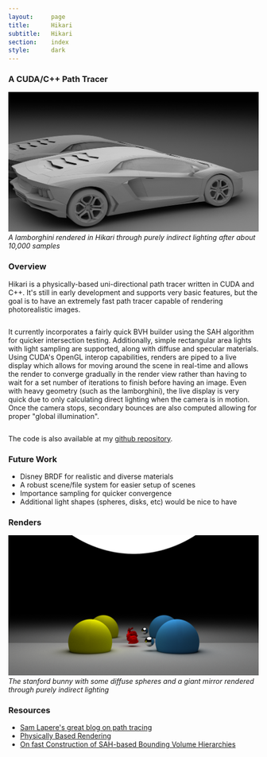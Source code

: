 ```yaml
---
layout:     page
title:      Hikari
subtitle:	Hikari
section:	index
style:		dark
---
```


### A CUDA/C++ Path Tracer ###

![A lamborghini rendered in Hikari](../images/car.png)
*A lamborghini rendered in Hikari through purely indirect lighting after about 10,000 samples*

### Overview ###

Hikari is a physically-based uni-directional path tracer written in CUDA and C++. It's still in early development and supports very basic features, but the goal is to have an extremely fast path tracer capable of rendering photorealistic images.
<pre></pre>
It currently incorporates a fairly quick BVH builder using the SAH algorithm for quicker intersection testing. Additionally, simple rectangular area lights with light sampling are supported, along with diffuse and specular materials. Using CUDA's OpenGL interop capabilities, renders are piped to a live display which allows for moving around the scene in real-time and allows the render to converge gradually in the render view rather than having to wait for a set number of iterations to finish before having an image. Even with heavy geometry (such as the lamborghini), the live display is very quick due to only calculating direct lighting when the camera is in motion. Once the camera stops, secondary bounces are also computed allowing for proper "global illumination".

<pre></pre>
The code is also available at my [github repository](https://github.com/JAGJ10/Hikari).

### Future Work ###
- Disney BRDF for realistic and diverse materials
- A robust scene/file system for easier setup of scenes
- Importance sampling for quicker convergence
- Additional light shapes (spheres, disks, etc) would be nice to have

### Renders ###

![Bunny!](../images/bunny.png)
*The stanford bunny with some diffuse spheres and a giant mirror rendered through purely indirect lighting*

### Resources ###

- [Sam Lapere's great blog on path tracing](http://raytracey.blogspot.com/)
- [Physically Based Rendering](http://www.pbrt.org/)
- [On fast Construction of SAH-based Bounding Volume Hierarchies](http://www.sci.utah.edu/~wald/Publications/2007/ParallelBVHBuild/fastbuild.pdf)